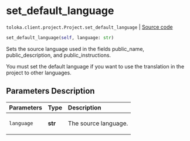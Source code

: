 # set_default_language
`toloka.client.project.Project.set_default_language` | [Source code](https://github.com/Toloka/toloka-kit/blob/v0.1.26/src/client/project/__init__.py#L196)

```python
set_default_language(self, language: str)
```

Sets the source language used in the fields public_name, public_description, and public_instructions.


You must set the default language if you want to use the translation in the project to other languages.

## Parameters Description

| Parameters | Type | Description |
| :----------| :----| :-----------|
`language`|**str**|<p>The source language.</p>
